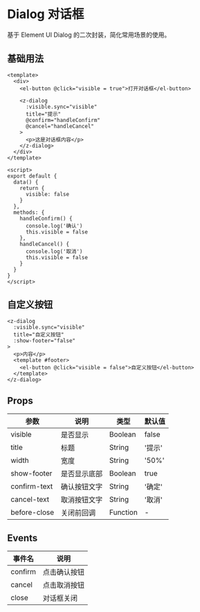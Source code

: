 # Dialog 对话框

基于 Element UI Dialog 的二次封装，简化常用场景的使用。

## 基础用法

```vue
<template>
  <div>
    <el-button @click="visible = true">打开对话框</el-button>
    
    <z-dialog
      :visible.sync="visible"
      title="提示"
      @confirm="handleConfirm"
      @cancel="handleCancel"
    >
      <p>这是对话框内容</p>
    </z-dialog>
  </div>
</template>

<script>
export default {
  data() {
    return {
      visible: false
    }
  },
  methods: {
    handleConfirm() {
      console.log('确认')
      this.visible = false
    },
    handleCancel() {
      console.log('取消')
      this.visible = false
    }
  }
}
</script>
```

## 自定义按钮

```vue
<z-dialog
  :visible.sync="visible"
  title="自定义按钮"
  :show-footer="false"
>
  <p>内容</p>
  <template #footer>
    <el-button @click="visible = false">自定义按钮</el-button>
  </template>
</z-dialog>
```

## Props

| 参数 | 说明 | 类型 | 默认值 |
| --- | --- | --- | --- |
| visible | 是否显示 | Boolean | false |
| title | 标题 | String | '提示' |
| width | 宽度 | String | '50%' |
| show-footer | 是否显示底部 | Boolean | true |
| confirm-text | 确认按钮文字 | String | '确定' |
| cancel-text | 取消按钮文字 | String | '取消' |
| before-close | 关闭前回调 | Function | - |

## Events

| 事件名 | 说明 |
| --- | --- |
| confirm | 点击确认按钮 |
| cancel | 点击取消按钮 |
| close | 对话框关闭 |
